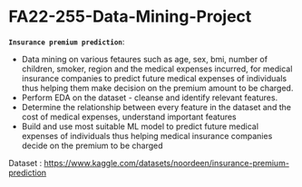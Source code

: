 # FA22-255-Data-Mining-Project

**`Insurance premium prediction`**:

 - Data mining on various fetaures such as age, sex, bmi, number of children, smoker, region and the medical expenses incurred, for medical insurance companies to predict future medical expenses of individuals thus helping them make decision on the premium amount to be charged.
 - Perform EDA on the dataset - cleanse and identify relevant features. 
 - Determine the relationship between every feature in the dataset and the cost of medical expenses, understand important features
 - Build and use most suitable ML model to predict future medical expenses of individuals thus helping medical insurance companies decide on the premium to be charged 

Dataset : https://www.kaggle.com/datasets/noordeen/insurance-premium-prediction
